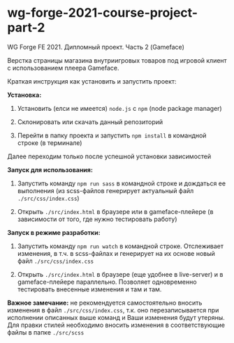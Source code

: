 # wg-forge-2021-course-project-part-2

WG Forge FE 2021. Дипломный проект. Часть 2 (Gameface)

Верстка страницы магазина внутриигровых товаров под игровой клиент с использованием плеера Gameface.

Краткая инструкция как установить и запустить проект:

**Установка:**

1. Установить (елси не имеется) `node.js` с `npm` (node package manager)

1. Склонировать или скачать данный репозиторий

1. Перейти в папку проекта и запустить `npm install` в командной строке (в терминале)

Далее переходим только после успешной установки зависимостей

**Запуск для использования:**

1. Запустить команду `npm run sass` в командной строке и дождаться ее выполнения (из scss-файлов генерирует актуальный файл `./src/css/index.css`)

1. Открыть `./src/index.html` в браузере или в gameface-плейере (в зависимости от того, где нужно тестировать работу)

**Запуск в режиме разработки:**

1. Запустить команду `npm run watch` в командной строке. Отслеживает изменения, в т.ч. в scss-файлах и генерирует на их основе новый файл `./src/css/index.css`

1. Открыть `./src/index.html` в браузере (еще удобнее в live-server) и в gameface-плейере параллельно. Позволяет одновременно тестировать внесенные изменения и там и там.

**Важное замечание:** не рекомендуется самостоятельно вносить изменения в файл `./src/css/index.css`, т.к. оно перезаписывается при исполнении описанных выше команд и Ваши изменения будут утеряны.
Для правки стилей необходимо вносить изменения в соответствующие файлы в папке `./src/scss`
